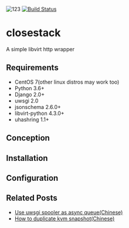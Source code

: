 ![123](https://img.shields.io/badge/status-developing-yellow.svg) [![Build Status](https://travis-ci.org/pyajs/closestack.svg?branch=master)](https://travis-ci.org/pyajs/closestack)

# closestack
A simple libvirt http wrapper

## Requirements
* CentOS 7(other linux distros may work too)
* Python 3.6+
* Django 2.0+
* uwsgi 2.0
* jsonschema 2.6.0+
* libvirt-python 4.3.0+
* uhashring 1.1+

## Conception


## Installation


## Configuration


## Related Posts

* [Use uwsgi spooler as async queue(Chinese)](https://knktc.com/2018/07/24/uwsgi-spooler-as-async-queue/)
* [How to duplicate kvm snapshot(Chinese)](https://knktc.com/2018/06/12/how-to-duplicate-kvm-snapshot/)